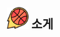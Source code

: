 # <img src="/src/main/webapp/resources/img/icon/logo.png"  width="50px" height="50px"></img>       소게
